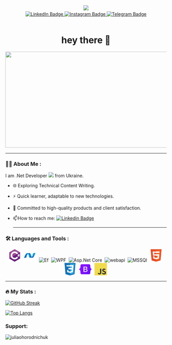 <div id="header" align="center">
  <img src="https://media.giphy.com/media/M9gbBd9nbDrOTu1Mqx/giphy.gif" width="100"/>
</div>
<div id="badges" align="center">
  <a href="https://www.linkedin.com/in/julia-ohorodnichuk-656554251/">
    <img src="https://img.shields.io/badge/LinkedIn-blue?style=for-the-badge&logo=linkedin&logoColor=white" alt="LinkedIn Badge"/>
  </a>
  <a href="https://www.instagram.com/julia_ohorodnichuk/">
    <img src="https://img.shields.io/badge/Instagram-orange?logo=instagram&logoColor=white&style=for-the-badge" alt="Instagram Badge"/>
  </a>
  <a href="https://t.me/juliaohorodnichuk">
    <img src="https://img.shields.io/badge/Telegram-blue?logo=telegram&logoColor=white&style=for-the-badge" alt="Telegram Badge"/>
  </a>
</div>
<div  align="center">
<img src="https://komarev.com/ghpvc/?username=ohorodnichuk17&style=flat-square&color=blue" alt=""/>
</div>
<h1 align="center">hey there 👋</h1>
<div align="center">
  <img src="https://media.giphy.com/media/dWesBcTLavkZuG35MI/giphy.gif" width="600" height="300"/>
</div>
<hr/>

### :woman_technologist: About Me :
I am .Net Developer <img src="https://media.giphy.com/media/WUlplcMpOCEmTGBtBW/giphy.gif" width="30"> from Ukraine.

- :globe_with_meridians: Exploring Technical Content Writing.

- :zap: Quick learner, adaptable to new technologies.

- :star2: Committed to high-quality products and client satisfaction.

- :mailbox:How to reach me: [![Linkedin Badge](https://img.shields.io/badge/-julia-blue?style=flat&logo=Telegram&logoColor=white)](https://t.me/juliaohorodnichuk)
  <hr/>
### :hammer_and_wrench: Languages and Tools :
<div align="center"> 
  <img src="https://github.com/devicons/devicon/blob/master/icons/csharp/csharp-original.svg" title="CSharp" alt="CSharp" width="40" height="40"/>&nbsp;
    <img src="https://github.com/devicons/devicon/blob/master/icons/dot-net/dot-net-original.svg" title="DotNet" alt="DotNet" width="40" height="40"/>&nbsp;
  <img src="https://miro.medium.com/v2/resize:fit:600/0*08bsUxGq5YGlofxO.png" title="Ef" alt="Ef" width="40" height="40"/>&nbsp;
    <img src="https://res.cloudinary.com/djproto/image/upload/v1661857125/dj/technologies/logo/tech-WPF.png" title="WPF" alt="WPF" width="40" height="40"/>&nbsp;
   <img src="https://icons-for-free.com/download-icon-asp-1320184805417750774_512.png" title="Asp.Net Core" alt="Asp.Net Core" width="40" height="40"/>&nbsp;
      <img src="https://nilavpatel.github.io/images/webapi.png" title="webapi" alt="webapi" width="40" height="40"/>&nbsp;
  <img src="https://icons.veryicon.com/png/o/application/designer-icon/sql-5.png" title="MSSQl" alt="MSSQl" width="40" height="40"/>&nbsp;
    <img src="https://github.com/devicons/devicon/blob/master/icons/html5/html5-original.svg" title="html" alt="html" width="40" height="40"/>&nbsp;
    <img src="https://github.com/devicons/devicon/blob/master/icons/css3/css3-original.svg" title="css" alt="css" width="40" height="40"/>&nbsp;
  <img src="https://github.com/devicons/devicon/blob/master/icons/bootstrap/bootstrap-original.svg" title="Bootstrap" alt="Bootstrap" width="40" height="40"/>&nbsp;
  <img src="https://github.com/devicons/devicon/blob/master/icons/javascript/javascript-original.svg" title="js" alt="js" width="40" height="40"/>&nbsp;
</div>
<hr/>

### :fire: My Stats :
[![GitHub Streak](http://github-readme-streak-stats.herokuapp.com?user=ohorodnichuk17&theme=dark&background=000000)](https://git.io/streak-stats)

[![Top Langs](https://github-readme-stats.vercel.app/api/top-langs/?username=ohorodnichuk17&layout=compact&theme=vision-friendly-dark)](https://github.com/anuraghazra/github-readme-stats)

<h3 align="left">Support:</h3>
<p><a href="https://ko-fi.com/juliaohorodnichuk"> <img align="left" src="https://cdn.ko-fi.com/cdn/kofi3.png?v=3" height="50" width="210" alt="juliaohorodnichuk" /></a></p><br><br>

